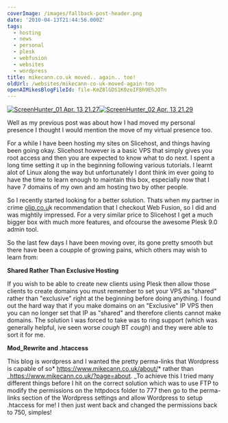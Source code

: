 ```yaml
---
coverImage: /images/fallback-post-header.png
date: '2010-04-13T21:44:56.000Z'
tags:
  - hosting
  - news
  - personal
  - plesk
  - webfusion
  - websites
  - wordpress
title: mikecann.co.uk moved.. again.. too!
oldUrl: /websites/mikecann-co-uk-moved-again-too
openAIMikesBlogFileId: file-KmZ8lGDS1K0zoIF8h9EhJOTn
---
```


[![](/wp-content/uploads/2010/04/ScreenHunter_01-Apr.-13-21.27.jpg "ScreenHunter_01 Apr. 13 21.27")](/wp-content/uploads/2010/04/ScreenHunter_01-Apr.-13-21.27.jpg)[![](/wp-content/uploads/2010/04/ScreenHunter_02-Apr.-13-21.29.jpg "ScreenHunter_02 Apr. 13 21.29")](/wp-content/uploads/2010/04/ScreenHunter_02-Apr.-13-21.29.jpg)

Well as my previous post was about how I had moved my personal presence I thought I would mention the move of my virtual presence too.

<!-- more -->

For a while I have been hosting my sites on Slicehost, and things having been going okay. Slicehost however is a basic VPS that simply gives you root access and then you are expected to know what to do next. I spent a long time setting it up in the beginning following various tutorials. I learnt alot of Linux along the way but unfortunately I dont think im ever going to have the time to learn enough to maintain this box, especially now that I have 7 domains of my own and am hosting two by other people.

So I recently started looking for a better solution. Thats when my partner in crime [olip.co.u](https://olip.co.uk)k recommendation that I checkout Web Fusion, so I did and was mightily impressed. For a very similar price to Slicehost I get a much bigger box with much more features, and ofcourse the awesome Plesk 9.0 admin tool.

So the last few days I have been moving over, its gone pretty smooth but there have been a coupple of growing pains, which others may wish to learn from:

**Shared Rather Than Exclusive Hosting**

If you wish to be able to create new clients using Plesk then allow those clients to create domains you must remember to set your VPS as "shared" rather than "exclusive" right at the beginning before doing anything. I found out the hard way that if you make domains on an "Exclusive" IP VPS then you can no longer set that IP as "shared" and therefore clients cannot make domains. The solution I was forced to take was to ring support (which was generally helpful, ive seen worse _cough_ BT _cough_) and they were able to sort it for me.

**Mod_Rewrite and .htaccess**

This blog is wordpress and I wanted the pretty perma-links that Wordpress is capable of so* https://www.mikecann.co.uk/about/* rather than \_https://www.mikecann.co.uk/?page=about. \_To achieve this I tried many different things before I hit on the correct solution which was to use FTP to modify the permissions on the httpdocs folder to 777 then go to the perma-links section of the Wordpress settings and allow Wordpress to setup .htaccess for me! I then just went back and changed the permissions back to 750, simples!
